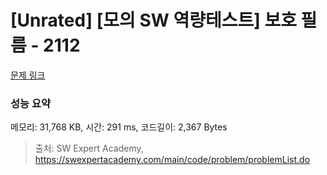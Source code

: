 # [Unrated] [모의 SW 역량테스트] 보호 필름 - 2112 

[문제 링크](https://swexpertacademy.com/main/code/problem/problemDetail.do?contestProbId=AV5V1SYKAaUDFAWu) 

### 성능 요약

메모리: 31,768 KB, 시간: 291 ms, 코드길이: 2,367 Bytes



> 출처: SW Expert Academy, https://swexpertacademy.com/main/code/problem/problemList.do